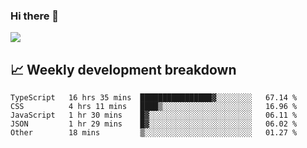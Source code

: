 ### Hi there 👋
<img align="center" src="https://github-readme-stats.vercel.app/api?username=Tumao727&show_icons=true&hide_title=true&theme=dracula" />


## 📈 Weekly development breakdown
<!--START_SECTION:waka-->

```text
TypeScript   16 hrs 35 mins  ████████████████▓░░░░░░░░   67.14 %
CSS          4 hrs 11 mins   ████▒░░░░░░░░░░░░░░░░░░░░   16.96 %
JavaScript   1 hr 30 mins    █▓░░░░░░░░░░░░░░░░░░░░░░░   06.11 %
JSON         1 hr 29 mins    █▓░░░░░░░░░░░░░░░░░░░░░░░   06.02 %
Other        18 mins         ▒░░░░░░░░░░░░░░░░░░░░░░░░   01.27 %
```

<!--END_SECTION:waka-->
